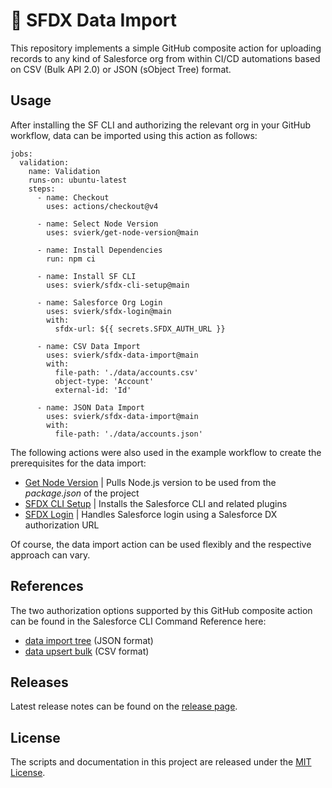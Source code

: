 # 💾 SFDX Data Import

This repository implements a simple GitHub composite action for uploading records to any kind of Salesforce org from within CI/CD automations based on CSV (Bulk API 2.0) or JSON (sObject Tree) format.

## Usage

After installing the SF CLI and authorizing the relevant org in your GitHub workflow, data can be imported using this action as follows:

```
jobs:
  validation:
    name: Validation
    runs-on: ubuntu-latest
    steps:
      - name: Checkout
        uses: actions/checkout@v4

      - name: Select Node Version
        uses: svierk/get-node-version@main

      - name: Install Dependencies
        run: npm ci

      - name: Install SF CLI
        uses: svierk/sfdx-cli-setup@main

      - name: Salesforce Org Login
        uses: svierk/sfdx-login@main
        with:
          sfdx-url: ${{ secrets.SFDX_AUTH_URL }}

      - name: CSV Data Import
        uses: svierk/sfdx-data-import@main
        with:
          file-path: './data/accounts.csv'
          object-type: 'Account'
          external-id: 'Id'

      - name: JSON Data Import
        uses: svierk/sfdx-data-import@main
        with:
          file-path: './data/accounts.json'
```

The following actions were also used in the example workflow to create the prerequisites for the data import:

- [Get Node Version](https://github.com/svierk/get-node-version) | Pulls Node.js version to be used from the _package.json_ of the project
- [SFDX CLI Setup](https://github.com/svierk/sfdx-cli-setup) | Installs the Salesforce CLI and related plugins
- [SFDX Login]() | Handles Salesforce login using a Salesforce DX authorization URL

Of course, the data import action can be used flexibly and the respective approach can vary.

## References

The two authorization options supported by this GitHub composite action can be found in the Salesforce CLI Command Reference here: 

- [data import tree](https://developer.salesforce.com/docs/atlas.en-us.sfdx_cli_reference.meta/sfdx_cli_reference/cli_reference_data_commands_unified.htm#cli_reference_data_import_tree_unified) (JSON format)
- [data upsert bulk](https://developer.salesforce.com/docs/atlas.en-us.sfdx_cli_reference.meta/sfdx_cli_reference/cli_reference_data_commands_unified.htm#cli_reference_data_upsert_bulk_unified) (CSV format)

## Releases

Latest release notes can be found on the [release page](https://github.com/svierk/sfdx-data-import/releases).

## License

The scripts and documentation in this project are released under the [MIT License](https://github.com/svierk/sfdx-data-import/blob/main/LICENSE).